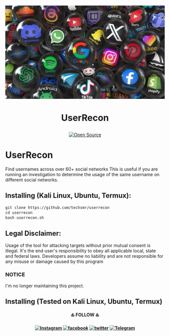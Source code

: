 <p align="center">
	<img src="res/userrecon.jpg" width="600px" hight="100px">
</p>

# <p align="center">UserRecon

<p align="center">
<a href="https://github.com/techsmr"><img title="Open Source" src="https://img.shields.io/badge/Open%20Source-%E2%99%A5-red" ></a>
 
</p>

# UserRecon
Find usernames across over 60+ social networks
This is useful if you are running an investigation to determine the usage of the same username on different social networks.

## Installing (Kali Linux, Ubuntu, Termux):

```
git clone https://github.com/techsmr/userrecon
cd userrecon
bash userrecon.sh
```
## Legal Disclaimer:

Usage of the tool for attacking targets without prior mutual consent is illegal. It's the end user's responsibility to obey all applicable local, state and federal laws. Developers assume no liability and are not responsible for any misuse or damage caused by this program


### NOTICE
I'm no longer maintaining this project. 

## Installing (Tested on Kali Linux, Ubuntu, Termux)

<p align="center">
<h4 align="center">♨️ FOLLOW ♨️<h4 align="center">
<a href="https://www.instagram.com/smr_bedi/"><img title="Instagram" src="https://img.shields.io/badge/instagram-%23E4405F.svg?&style=for-the-badge&logo=instagram&logoColor=white"></a>
<a href="https://www.facebook.com/samarbedi"><img title="facebook" src="https://img.shields.io/badge/facebook-%231877F2.svg?&style=for-the-badge&logo=facebook&logoColor=white"></a>
<a href="https://www.twitter.com/dhandwalasourav/"><img title="twitter" src="https://img.shields.io/badge/twitter-%231DA1F2.svg?&style=for-the-badge&logo=twitter&logoColor=white"></a>
<a href="https://t.me/dhandwalasourav"><img title="Telegram" src="https://img.shields.io/badge/Telegram-blue?style=for-the-badge&logo=Telegram"></a>
</p>
